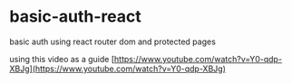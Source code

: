 # basic-auth-react
basic auth using react router dom and protected pages 

using this video as a guide
[https://www.youtube.com/watch?v=Y0-qdp-XBJg](https://www.youtube.com/watch?v=Y0-qdp-XBJg) 
